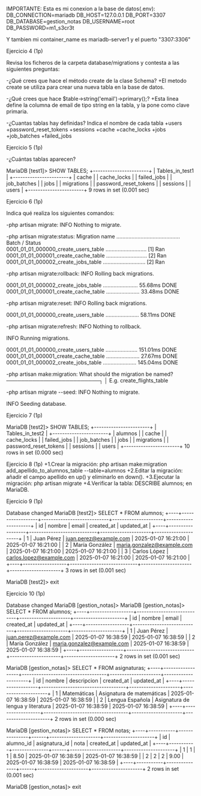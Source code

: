 IMPORTANTE: 
Esta es mi conexion a la base de datos(.env):
DB_CONNECTION=mariadb
DB_HOST=127.0.0.1
DB_PORT=3307
DB_DATABASE=gestion_notas
DB_USERNAME=root
DB_PASSWORD=m1_s3cr3t

Y tambien mi container_name es mariadb-server1 y el puerto "3307:3306"

Ejercicio 4 (1p)

Revisa los ficheros de la carpeta database/migrations y contesta a las siguientes preguntas:

-¿Qué crees que hace el método create de la clase Schema?
  +El metodo create se utiliza para crear una nueva tabla en la base de datos.

-¿Qué crees que hace $table->string('email')->primary();?
  +Esta linea define la columna de email de tipo string en la tabla, y la pone como clave primaria.
  
-¿Cuantas tablas hay definidas? Indica el nombre de cada tabla
  +users
  +password_reset_tokens
  +sessions
  +cache
  +cache_locks
  +jobs
  +job_batches
  +failed_jobs

Ejercicio 5 (1p)

-¿Cuántas tablas aparecen?

MariaDB [test1]> SHOW TABLES;
+-----------------------+
| Tables_in_test1       |
+-----------------------+
| cache                 |
| cache_locks           |
| failed_jobs           |
| job_batches           |
| jobs                  |
| migrations            |
| password_reset_tokens |
| sessions              |
| users                 |
+-----------------------+
9 rows in set (0.001 sec)


Ejercicio 6 (1p)

Indica qué realiza los siguientes comandos:

-php artisan migrate:  INFO  Nothing to migrate.

-php artisan migrate:status: Migration name .......................................... Batch / Status  
  0001_01_01_000000_create_users_table ........................... [1] Ran  
  0001_01_01_000001_create_cache_table ........................... [2] Ran  
  0001_01_01_000002_create_jobs_table ............................ [2] Ran 

-php artisan migrate:rollback:    INFO  Rolling back migrations.  

  0001_01_01_000002_create_jobs_table ....................... 55.68ms DONE
  0001_01_01_000001_create_cache_table ...................... 33.48ms DONE

-php artisan migrate:reset: INFO  Rolling back migrations.  

  0001_01_01_000000_create_users_table ...................... 58.11ms DONE

-php artisan migrate:refresh: INFO  Nothing to rollback.  

   INFO  Running migrations.  

  0001_01_01_000000_create_users_table ..................... 151.01ms DONE
  0001_01_01_000001_create_cache_table ...................... 27.67ms DONE
  0001_01_01_000002_create_jobs_table ...................... 145.04ms DONE

-php artisan make:migration: What should the migration be named? ─────────────────────────┐
 │ E.g. create_flights_table  

-php artisan migrate --seed: INFO  Nothing to migrate.  

   INFO  Seeding database. 

Ejercicio 7 (1p)

MariaDB [test2]> SHOW TABLES;
+-----------------------+
| Tables_in_test2       |
+-----------------------+
| alumnos               |
| cache                 |
| cache_locks           |
| failed_jobs           |
| job_batches           |
| jobs                  |
| migrations            |
| password_reset_tokens |
| sessions              |
| users                 |
+-----------------------+
10 rows in set (0.000 sec)

Ejercicio 8 (1p)
  +1.Crear la migración: php artisan make:migration add_apellido_to_alumnos_table --table=alumnos
  +2.Editar la migración: añadir el campo apellido en up() y eliminarlo en down().
  +3.Ejecutar la migración: php artisan migrate
  +4.Verificar la tabla: DESCRIBE alumnos; en MariaDB.
  
Ejercicio 9 (1p)

Database changed
MariaDB [test2]> SELECT * FROM alumnos;
+----+------------------+----------------------------+---------------------+---------------------+
| id | nombre           | email                      | created_at          | updated_at          |
+----+------------------+----------------------------+---------------------+---------------------+
|  1 | Juan Pérez       | juan.perez@example.com     | 2025-01-07 16:21:00 | 2025-01-07 16:21:00 |
|  2 | María González   | maria.gonzalez@example.com | 2025-01-07 16:21:00 | 2025-01-07 16:21:00 |
|  3 | Carlos López     | carlos.lopez@example.com   | 2025-01-07 16:21:00 | 2025-01-07 16:21:00 |
+----+------------------+----------------------------+---------------------+---------------------+
3 rows in set (0.001 sec)

MariaDB [test2]> exit


Ejercicio 10 (1p)

Database changed
MariaDB [gestion_notas]> 
MariaDB [gestion_notas]> SELECT * FROM alumnos;
+----+------------------+----------------------------+---------------------+---------------------+
| id | nombre           | email                      | created_at          | updated_at          |
+----+------------------+----------------------------+---------------------+---------------------+
|  1 | Juan Pérez       | juan.perez@example.com     | 2025-01-07 16:38:59 | 2025-01-07 16:38:59 |
|  2 | María González   | maria.gonzalez@example.com | 2025-01-07 16:38:59 | 2025-01-07 16:38:59 |
+----+------------------+----------------------------+---------------------+---------------------+
2 rows in set (0.001 sec)

MariaDB [gestion_notas]> SELECT * FROM asignaturas;
+----+------------------+-----------------------------------+---------------------+---------------------+
| id | nombre           | descripcion                       | created_at          | updated_at          |
+----+------------------+-----------------------------------+---------------------+---------------------+
|  1 | Matemáticas      | Asignatura de matemáticas         | 2025-01-07 16:38:59 | 2025-01-07 16:38:59 |
|  2 | Lengua Española  | Asignatura de lengua y literatura | 2025-01-07 16:38:59 | 2025-01-07 16:38:59 |
+----+------------------+-----------------------------------+---------------------+---------------------+
2 rows in set (0.000 sec)

MariaDB [gestion_notas]> SELECT * FROM notas;
+----+-----------+---------------+------+---------------------+---------------------+
| id | alumno_id | asignatura_id | nota | created_at          | updated_at          |
+----+-----------+---------------+------+---------------------+---------------------+
|  1 |         1 |             1 | 8.50 | 2025-01-07 16:38:59 | 2025-01-07 16:38:59 |
|  2 |         2 |             2 | 9.00 | 2025-01-07 16:38:59 | 2025-01-07 16:38:59 |
+----+-----------+---------------+------+---------------------+---------------------+
2 rows in set (0.001 sec)

MariaDB [gestion_notas]> exit

